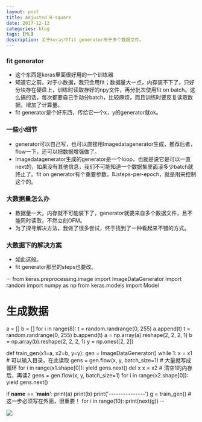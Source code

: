 ```yaml
---
layout: post
title: Adjusted R-square
date: 2017-12-12
categories: blog
tags: [ML]
description: 关于keras中fit generator用于多个数据文件。
---
```


### fit generator
* 这个东西是keras里面很好用的一个训练器
* 知道它之前，对于小数据，我只会用fit；数据量大一点，内存装不下了，只好分块存在硬盘上，训练时读取存好的npy文件，再分批次使用fit on batch。这么搞的话，每次都要自己手动分batch，比较麻烦，而且训练时要反复读取数据，增加了计算量。
* fit generator是个好东西，传给它一个x，y的generator就ok。

### 一些小细节
* generator可以自己写，也可以直接用Imagedatagenerator生成，推荐后者，flow一下，还可以把数据增强做了。
* Imagedatagenerator生成的generator是一个loop，也就是说它是可以一直next的，如果没有其他信息，我们不可能知道一个数据集里面滚多少batch就终止了。fit on generator有个重要参数，叫steps-per-epoch，就是用来控制这个的。

### 大数据量怎么办
* 数据量一大，内存就不可能装下了，generator就要来自多个数据文件，且不能同时读取，不然立刻OFM。
* 为了探寻解决方法，我做了很多尝试，终于找到了一种看起来不错的方式。

### 大数据下的解决方案
* 如此这般。
* fit generator那里的steps也要改。

···
from keras.preprocessing.image import ImageDataGenerator
import random
import numpy as np
from keras.models import Model
# 生成数据
a = []
b = []
for i in range(8):
    t = random.randrange(0, 255)
    a.append(t)
    t = random.randrange(0, 255)
    b.append(t)
a = np.array(a).reshape(2, 2, 2, 1)
b = np.array(b).reshape(2, 2, 2, 1)
y = np.ones([2, 2])

def train_gen(x1=a, x2=b, y=y):
    gen = ImageDataGenerator()
    while 1:
        x = x1     # 可以输入目录，在此读取
        gens = gen.flow(x, y, batch_size=1)     # 大量就写成循环
        for i in range(x1.shape[0]):
            yield gens.next()
        del x
        x = x2     # 清空1的内存后，再读2
        gens = gen.flow(x, y, batch_size=1)
        for i in range(x2.shape[0]):
            yield gens.next()

if __name__ == '__main__':
    print(a)
    print(b)
    print('---------------')
    g = train_gen()     # 这一步必须写在外面，很重要！
    for i in range(10):
        print(next(g))
···

![](https://raw.githubusercontent.com/zkm670541684/zkm670541684.github.io/master/assets/image/bg_1.PNG)
